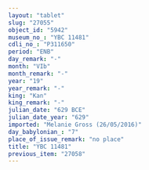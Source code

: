 ```yaml
---
layout: "tablet"
slug: "27055"
object_id: "5942"
museum_no_: "YBC 11481"
cdli_no_: "P311650"
period: "ENB"
day_remark: "-"
month: "VIb"
month_remark: "-"
year: "19"
year_remark: "-"
king: "Kan"
king_remark: "-"
julian_date: "629 BCE"
julian_date_year: "629"
imported: "Melanie Gross (26/05/2016)"
day_babylonian_: "7"
place_of_issue_remark: "no place"
title: "YBC 11481"
previous_item: "27058"
---
```

